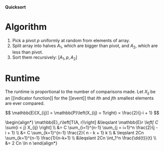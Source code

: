 **Quicksort**

# Algorithm

1. Pick a pivot $p$ uniformly at random from elements of array.
2. Split array into halves $A_1$, which are bigger than pivot, and $A_2$, which are less than pivot.
3. Sort them recursively: $[A_1, p, A_2]$

# Runtime

The runtime is proportional to the number of comparisons made. Let $X_{ij}$ be an [[indicator function]] for the [[event]] that $i$th and $j$th smallest elements are ever compared.

$$
\mathbb{E}[X_{ij}] = \mathbb{P}\left(X_{ij} = 1\right) = \frac{2}{j-i + 1}
$$

\begin{align\*}
\mathbb{E}\_r\left[T(A, r)\right] &\leqslant \mathbb{E}_r \left[ C \sum_{i < j} X_{ij} \right]  \\\\
&= C \sum_{i=1}^{n-1} \sum_{j = i+1}^n \frac{2}{j - i + 1} \\\\
&= C \sum_{k=1}^{n-1} \frac{2}{ n - k + 1} k \\\\
& \leqslant 2Cn \sum_{k=1}^{n-1} \frac{1}{n-k+1} \\\\
&\leqslant 2Cn \int_1^n \frac{\dd{t}}{t} \\\\
&= 2 Cn \ln n
\end{align\*}